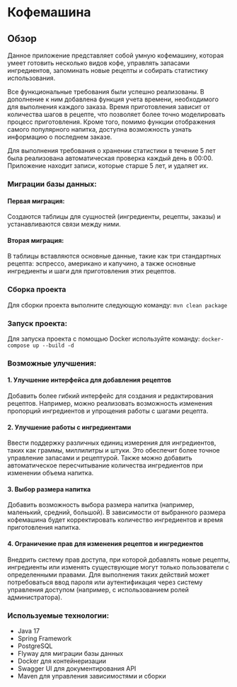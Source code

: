 # Кофемашина
## Обзор
Данное приложение представляет собой умную кофемашину, которая умеет готовить несколько видов кофе, управлять запасами ингредиентов, запоминать новые рецепты и собирать статистику использования.

Все функциональные требования были успешно реализованы. В дополнение к ним добавлена функция учета времени, необходимого для выполнения каждого заказа. Время приготовления зависит от количества шагов в рецепте, что позволяет более точно моделировать процесс приготовления. Кроме того, помимо функции отображения самого популярного напитка, доступна возможность узнать информацию о последнем заказе.

Для выполнения требования о хранении статистики в течение 5 лет была реализована автоматическая проверка каждый день в 00:00. Приложение находит записи, которые старше 5 лет, и удаляет их.

### Миграции базы данных:
#### Первая миграция: 
Создаются таблицы для сущностей (ингредиенты, рецепты, заказы) и устанавливаются связи между ними.

#### Вторая миграция:
В таблицы вставляются основные данные, такие как три стандартных рецепта: эспрессо, американо и капучино, а также основные ингредиенты и шаги для приготовления этих рецептов.

### Сборка проекта
Для сборки проекта выполните следующую команду:
```mvn clean package```

### Запуск проекта:
Для запуска проекта с помощью Docker используйте команду:
```docker-compose up --build -d```

### Возможные улучшения:
#### 1. Улучшение интерфейса для добавления рецептов
Добавить более гибкий интерфейс для создания и редактирования рецептов. Например, можно реализовать возможность изменения пропорций ингредиентов и упрощения работы с шагами рецепта.

#### 2. Улучшение работы с ингредиентами
Ввести поддержку различных единиц измерения для ингредиентов, таких как граммы, миллилитры и штуки. Это обеспечит более точное управление запасами и рецептурой. Также можно добавить автоматическое пересчитывание количества ингредиентов при изменении объема напитка.

#### 3. Выбор размера напитка
Добавить возможность выбора размера напитка (например, маленький, средний, большой). В зависимости от выбранного размера кофемашина будет корректировать количество ингредиентов и время приготовления напитка.

#### 4. Ограничение прав для изменения рецептов и ингредиентов
Внедрить систему прав доступа, при которой добавлять новые рецепты, ингредиенты или изменять существующие могут только пользователи с определенными правами. Для выполнения таких действий может потребоваться ввод пароля или аутентификация через систему управления доступом (например, с использованием ролей администратора).

### Используемые технологии:
- Java 17
- Spring Framework
- PostgreSQL
- Flyway для миграции базы данных
- Docker для контейнеризации
- Swagger UI для документирования API
- Maven для управления зависимостями и сборки
